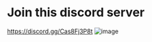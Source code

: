 # Join this discord server
https://discord.gg/Cas8Fj3P8t
![image](https://cdn.discordapp.com/attachments/1221994925693079662/1222957622291075153/image.png?ex=66181b0a&is=6605a60a&hm=5089fa65f3f5d334a0da8cbc947457afd79fbe2937c7ab90d398a4d52d7e0d6e&)
